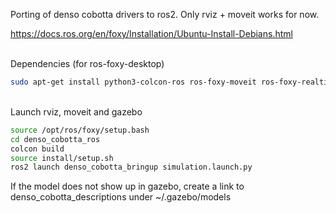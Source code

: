 Porting of denso cobotta drivers to ros2. Only rviz + moveit works for now.

https://docs.ros.org/en/foxy/Installation/Ubuntu-Install-Debians.html

\
Dependencies (for ros-foxy-desktop)
```bash
sudo apt-get install python3-colcon-ros ros-foxy-moveit ros-foxy-realtime-tools libyaml-cpp-dev ros-foxy-controller-manager ros-foxy-transmission-interface ros-foxy-xacro ros-foxy-joint-state-controller ros-foxy-joint-trajectory-controller ros-foxy-ros2-control ros-foxy-gazebo-ros ros-foxy-gazebo-ros2-control
```
\
Launch rviz, moveit and gazebo
```bash
source /opt/ros/foxy/setup.bash
cd denso_cobotta_ros
colcon build
source install/setup.sh
ros2 launch denso_cobotta_bringup simulation.launch.py
```

If the model does not show up in gazebo, create a link to denso_cobotta_descriptions under ~/.gazebo/models

